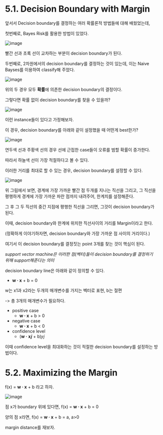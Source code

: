 # 5.1. Decision Boundary with Margin

앞서서 Decision boundary를 결정하는 여러 확률론적 방법들에 대해 배웠었는데,

첫번째로, Bayes Risk를 활용한 방법이 있었다.

![image](https://user-images.githubusercontent.com/101063108/160315868-171f21c6-7b26-465a-9ce7-a86a422bce3c.png)

빨간 선과 초록 선이 교차하는 부분이 decision boundary가 된다.

두번째로, 2차원에서의 decision boundary를 결정하는 것이 있는데, 이는 Naive Bayses를 이용하여 classify해 주었다.

![image](https://user-images.githubusercontent.com/101063108/160316062-d7dcb545-f78c-4dc3-9bc2-727dafa949d4.png)

위의 두 경우 모두 **확률**에 의존한 decision boundary의 결정이다.

그렇다면 확률 없이 decision boundary를 찾을 수 있을까?

![image](https://user-images.githubusercontent.com/101063108/160316233-100b2395-320d-4e96-952d-892960f3beb2.png)

이런 instance들이 있다고 가정해보자. 

이 경우, decision boundary를 아래와 같이 설정했을 때 어떤게 best한가?

![image](https://user-images.githubusercontent.com/101063108/160316432-c8ead086-8705-4219-8cb1-89af12d7275d.png)

연두색 선과 주황색 선의 경우 선에 근접한 case들이 오류를 범할 확률이 증가한다. 

따라서 하늘색 선이 가장 적절하다고 볼 수 있다.

이러한 거리를 최대로 할 수 있는 경우, decision boundary를 설정할 수 있다.

![image](https://user-images.githubusercontent.com/101063108/160316923-7b000003-c852-42bb-86d6-dc09cba2c84e.png)

위 그림에서 보면, 경계에 가장 가까운 빨간 점 두개를 지나는 직선을 그리고, 그 직선을 평행하게 경계에 가장 가까운 파란 점까지 내려주어, 한계치를 설정해준다.

그 후 그 두 직선의 중간 지점에 평행한 직선을 그리면, 그것이 decision boundary가 된다.

이때, decision boundary와 한계에 위치한 직선사이의 거리를 Margin이라고 한다.

(정확하게 이야기하자면, decision boundary와 가장 가까운 점 사이의 거리이다.)

여기서 이 decision boundary를 결정짓는 point 3개를 찾는 것이 핵심이 된다.

*support vector machine은 이러한 점(벡터)들이 decision boundary를 결정하기 위해 support해준다는 의미*

decision boundary line은 아래와 같이 정의할 수 있다.

* **w · x** + b = 0

w는 x1과 x2라는 두개의 매개변수를 가지는 벡터로 표현, b는 절편

-> 총 3개의 매개변수가 필요하다.

* positive case
    * **w · x** + b > 0
* negative case
    * **w · x** + b < 0
* confidence level
    * (**w ·** 𝐱𝒋 + b)𝑦𝑗

이때 confidence level을 최대화하는 것이 적절한 decision boundary를 설정하는 방법이다.

# 5.2. Maximizing the Margin

f(x) = **w · x** + b 라고 하자.

![image](https://user-images.githubusercontent.com/101063108/160327833-aa86dc37-f291-490e-99f3-68dbac3e843c.png)

점 x가 boundary 위에 있다면, f(x) = **w · x** + b = 0

양의 점 x라면, f(x) = **w · x** + b = a, a>0

margin distance를 재보자.

